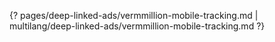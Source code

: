 {? pages/deep-linked-ads/vermmillion-mobile-tracking.md | multilang/deep-linked-ads/vermmillion-mobile-tracking.md ?}

